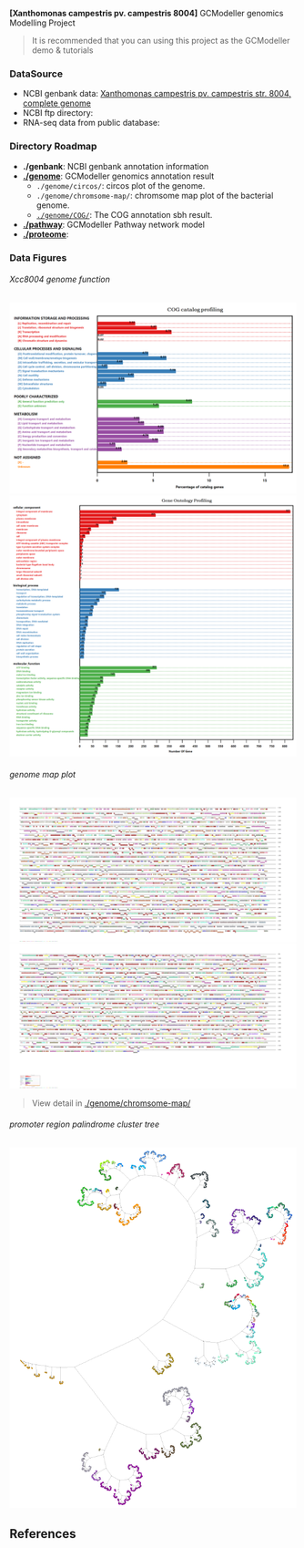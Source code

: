 **[Xanthomonas campestris pv. campestris 8004]** GCModeller genomics Modelling Project

> It is recommended that you can using this project as the GCModeller demo &amp; tutorials

### DataSource

+ NCBI genbank data: [Xanthomonas campestris pv. campestris str. 8004, complete genome](https://www.ncbi.nlm.nih.gov/nuccore/66571684/)
+ NCBI ftp directory:
+ RNA-seq data from public database:

### Directory Roadmap

+ **./genbank**: NCBI genbank annotation information
+ **[./genome](./genome)**: GCModeller genomics annotation result
   + ``./genome/circos/``: circos plot of the genome.
   + ``./genome/chromsome-map/``: chromsome map plot of the bacterial genome.
   + [``./genome/COG/``](./genome/COG/index.md): The COG annotation sbh result.
+ **[./pathway](./pathway)**: GCModeller Pathway network model
+ **[./proteome](./proteome)**:

### Data Figures

###### Xcc8004 genome function

![](./genome/COG/Xcc8004-COGs.COG.profiling.png)
![](./proteome/uniprot/GO/plot.png)

###### genome map plot

![](./thumbnails/map-part-A.png)
![](./thumbnails/map-part-B.png)

> View detail in [./genome/chromsome-map/](./genome/chromsome-map/)

###### promoter region palindrome cluster tree

[![](./thumbnails/promoter-palindrome-clusters.png)](./genome/palindrome-motifs/palindrome_promoter=-250bp-cut=0.65,minw=6/binary-net.cuts,quantile=0.99/tree.png)

## References

